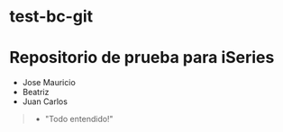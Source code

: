 # test-bc-git

# Repositorio de prueba para iSeries

- Jose Mauricio
- Beatriz
- Juan Carlos

> - "Todo entendido!"